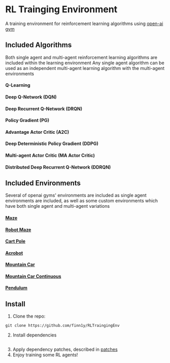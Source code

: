 # RL Trainging Environment

A training environment for reinforcement learning algorithms using [open-ai gym](https://gym.openai.com/)

## Included Algorithms

Both single agent and multi-agent reinforcement learning algorithms are included within the learning environment
Any single agent algorithm can be used as an independent multi-agent learning algorithm with the multi-agent environments

#### Q-Learning

#### Deep Q-Network (DQN)

#### Deep Recurrent Q-Network (DRQN)

#### Policy Gradient (PG)

#### Advantage Actor Critic (A2C)

#### Deep Deterministic Policy Gradient (DDPG)

#### Multi-agent Actor Critic (MA Actor Critic)

#### Distributed Deep Recurrent Q-Network (DDRQN)

## Included Environments

Several of openai gyms' environments are included as single agent environments are included, as well as some custom 
environments which have both single agent and multi-agent variations

#### [Maze](https://github.com/MattChanTK/gym-maze)

#### [Robot Maze](https://github.com/finn1y/gym-robot-maze)

#### [Cart Pole](https://gym.openai.com/envs/CartPole-v1/)

#### [Acrobot](https://gym.openai.com/envs/Acrobot-v1/)

#### [Mountain Car](https://gym.openai.com/envs/MountainCar-v0/)

#### [Mountain Car Continuous](https://gym.openai.com/envs/MountainCarContinuous-v0/)

#### [Pendulum](https://gym.openai.com/envs/Pendulum-v0/)

## Install

1. Clone the repo:
```
git clone https://github.com/finn1y/RLTraingingEnv
```
2. Install dependencies
```

```
3. Apply dependency patches, described in [patches](patches/README.md)
4. Enjoy training some RL agents!


